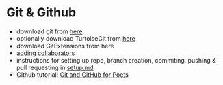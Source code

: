 # Git & Github

* download git from [here](https://git-scm.com/download/win)
* optionally download TurtoiseGit from [here](https://git-scm.com/download/win)
* download GitExtensions from here 
* [adding collaborators](https://stackoverflow.com/questions/7920320/adding-a-collaborator-to-my-free-github-account) 
* instructions for setting up repo, branch creation, commiting, pushing & pull requesting in [setup.md](https://github.com/Ranapop/web-course/blob/master/weeks/week-1/setup.md)
* Github tutorial: [Git and GitHub for Poets](https://www.youtube.com/playlist?list=PLRqwX-V7Uu6ZF9C0YMKuns9sLDzK6zoiV) 
